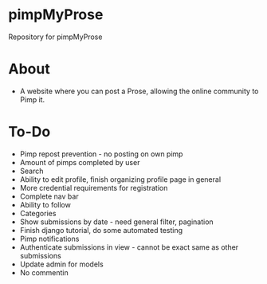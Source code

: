 # pimpMyProse
Repository for pimpMyProse

# About
+ A website where you can post a Prose, allowing the online community to Pimp it.

# To-Do
+ Pimp repost prevention - no posting on own pimp
+ Amount of pimps completed by user
+ Search
+ Ability to edit profile, finish organizing profile page in general
+ More credential requirements for registration
+ Complete nav bar
+ Ability to follow
+ Categories
+ Show submissions by date - need general filter, pagination
+ Finish django tutorial, do some automated testing
+ Pimp notifications
+ Authenticate submissions in view - cannot be exact same as other submissions
+ Update admin for models
+ No commentin